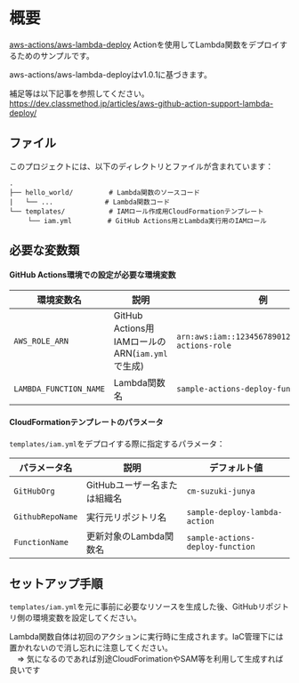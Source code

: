 # 概要

[aws-actions/aws-lambda-deploy](https://github.com/aws-actions/aws-lambda-deploy) Actionを使用してLambda関数をデプロイするためのサンプルです。

aws-actions/aws-lambda-deployはv1.0.1に基づきます。

補足等は以下記事を参照してください。  
https://dev.classmethod.jp/articles/aws-github-action-support-lambda-deploy/

## ファイル

このプロジェクトには、以下のディレクトリとファイルが含まれています：

```
.
├── hello_world/         # Lambda関数のソースコード
|   └── ...             # Lambda関数コード
└── templates/           # IAMロール作成用CloudFormationテンプレート
　   └── iam.yml         # GitHub Actions用とLambda実行用のIAMロール
```

## 必要な変数類

#### GitHub Actions環境での設定が必要な環境変数

| 環境変数名 | 説明 | 例 |
|-----------|------|-----|
| `AWS_ROLE_ARN` | GitHub Actions用IAMロールのARN(`iam.yml`で生成) | `arn:aws:iam::123456789012:role/github-actions-role` |
| `LAMBDA_FUNCTION_NAME` | Lambda関数名 | `sample-actions-deploy-function` |

#### CloudFormationテンプレートのパラメータ

`templates/iam.yml`をデプロイする際に指定するパラメータ：

| パラメータ名 | 説明 | デフォルト値 |
|-------------|------|-------------|
| `GitHubOrg` | GitHubユーザー名または組織名 | `cm-suzuki-junya` |
| `GithubRepoName` | 実行元リポジトリ名 | `sample-deploy-lambda-action` |
| `FunctionName` | 更新対象のLambda関数名 | `sample-actions-deploy-function` |

## セットアップ手順

`templates/iam.yml`を元に事前に必要なリソースを生成した後、GitHubリポジトリ側の環境変数を設定してください。

Lambda関数自体は初回のアクションに実行時に生成されます。IaC管理下には置かれないので消し忘れに注意してください。  
　=> 気になるのであれば別途CloudForimationやSAM等を利用して生成すれば良いです